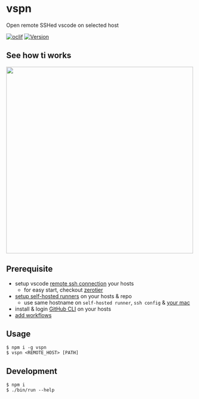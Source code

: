 # vspn

Open remote SSHed vscode on selected host

[![oclif](https://img.shields.io/badge/cli-oclif-brightgreen.svg)](https://oclif.io)
[![Version](https://img.shields.io/npm/v/vspn.svg)](https://npmjs.org/package/vspn)

## See how ti works

<kbd><img width="500" src="https://user-images.githubusercontent.com/286950/102256947-68e90500-3f4f-11eb-960a-72427d2c8b36.gif"/></kbd>

## Prerequisite

* setup vscode [remote ssh connection](https://code.visualstudio.com/docs/remote/ssh) your hosts
  * for easy start, checkout [zerotier](https://www.zerotier.com/)
* [setup self-hosted runners](https://docs.github.com/en/free-pro-team@latest/actions/hosting-your-own-runners/adding-self-hosted-runners) on your hosts & repo
  * use same hostname on `self-hosted runner`, `ssh config` & [your mac](https://support.apple.com/guide/mac-help/mchlp2322/mac)
* install & login [GitHub CLI](https://cli.github.com/) on your hosts
* [add workflows](./.github/workflows/)

## Usage

```sh-session
$ npm i -g vspn
$ vspn <REMOTE_HOST> [PATH]
```

## Development

```sh-session
$ npm i
$ ./bin/run --help
```
